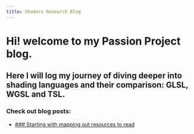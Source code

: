 ```yaml
---
title: Shaders Research Blog
---
```



# Hi! welcome to my Passion Project blog. 

## Here I will log my journey of diving deeper into shading languages and their comparison: **GLSL, WGSL and TSL**.

### Check out blog posts:

- [### Starting with mapping out resources to read](./2025-01-06-start.md)
